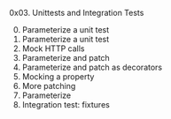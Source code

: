 0x03. Unittests and Integration Tests

0. Parameterize a unit test
1. Parameterize a unit test
2. Mock HTTP calls
3. Parameterize and patch
4. Parameterize and patch as decorators
5. Mocking a property
6. More patching
7. Parameterize
8. Integration test: fixtures
